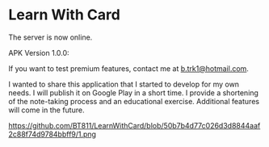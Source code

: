 # Learn With Card
The server is now online.

APK Version 1.0.0:

If you want to test premium features, contact me at b.trk1@hotmail.com.

I wanted to share this application that I started to develop for my own needs. I will publish it on Google Play in a short time. I provide a shortening of the note-taking process and an educational exercise. Additional features will come in the future.

https://github.com/BT811/LearnWithCard/blob/50b7b4d77c026d3d8844aaf2c88f74d9784bbff9/1.png
